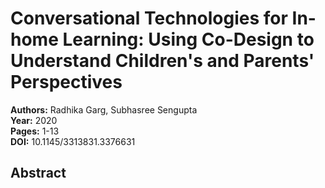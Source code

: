 # Conversational Technologies for In-home Learning: Using Co-Design to Understand Children's and Parents' Perspectives

**Authors:** Radhika Garg, Subhasree Sengupta  
**Year:** 2020  
**Pages:** 1-13  
**DOI:** 10.1145/3313831.3376631  

## Abstract


